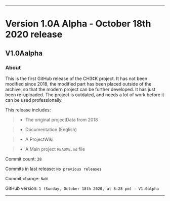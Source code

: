 
***

# Version 1.0A Alpha - October 18th 2020 release

## V1.0Aalpha

### About

This is the first GitHub release of the CH3¢K project. It has not been modified since 2018, the modified part has been placed outside of the archive, so that the modern project can be further developed. It has just been re-uploaded. The project is outdated, and needs a lot of work before it can be used professionally.

This release includes:

> * The original projectData from 2018

> * Documentation (English)

> * A ProjectWiki

> * A Main project `README.md` file

Commit count: `28`

Commits in last release: `No previous releases`

Commit change: `NaN`

GitHub version: `1 (Sunday, October 18th 2020, at 8:28 pm) - V1.0alpha`

***
